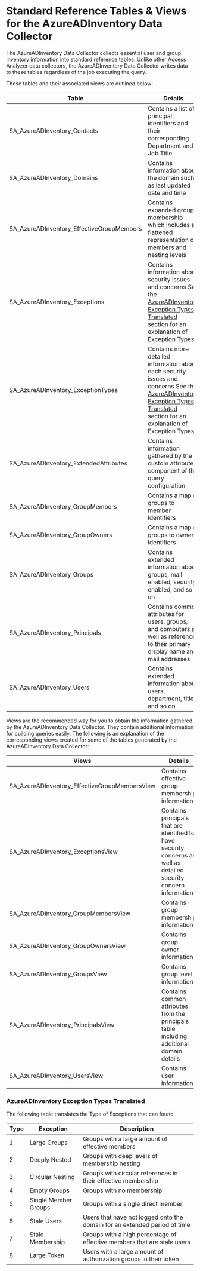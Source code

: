 # Standard Reference Tables & Views for the AzureADInventory Data Collector

The AzureADInventory Data Collector collects essential user and group inventory information into standard reference tables. Unlike other Access Analyzer data collectors, the AzureADInventory Data Collector writes data to these tables regardless of the job executing the query.

These tables and their associated views are outlined below:

| Table | Details |
| --- | --- |
| SA\_AzureADInventory\_Contacts | Contains a list of principal identifiers and their corresponding Department and Job Title |
| SA\_AzureADInventory\_Domains | Contains information about the domain such as last updated date and time |
| SA\_AzureADInventory\_EffectiveGroupMembers | Contains expanded group membership which includes a flattened representation of members and nesting levels |
| SA\_AzureADInventory\_Exceptions | Contains information about security issues and concerns  See the [AzureADInventory Exception Types Translated](#azureadinventory-exception-types-translated) section for an explanation of Exception Types |
| SA\_AzureADInventory\_ExceptionTypes | Contains more detailed information about each security issues and concerns  See the [AzureADInventory Exception Types Translated](#azureadinventory-exception-types-translated) section for an explanation of Exception Types |
| SA\_AzureADInventory\_ExtendedAttributes | Contains information gathered by the custom attributes component of the query configuration |
| SA\_AzureADInventory\_GroupMembers | Contains a map of groups to member Identifiers |
| SA\_AzureADInventory\_GroupOwners | Contains a map of groups to owner Identifiers |
| SA\_AzureADInventory\_Groups | Contains extended information about groups, mail enabled, security enabled, and so on |
| SA\_AzureADInventory\_Principals | Contains common attributes for users, groups, and computers as well as references to their primary display name and mail addresses |
| SA\_AzureADInventory\_Users | Contains extended information about users, department, title, and so on |

Views are the recommended way for you to obtain the information gathered by the AzureADInventory Data Collector. They contain additional information for building queries easily. The following is an explanation of the corresponding views created for some of the tables generated by the AzureADInventory Data Collector:

| Views | Details |
| --- | --- |
| SA\_AzureADInventory\_EffectiveGroupMembersView | Contains effective group membership information |
| SA\_AzureADInventory\_ExceptionsView | Contains principals that are identified to have security concerns as well as detailed security concern information |
| SA\_AzureADInventory\_GroupMembersView | Contains group membership information |
| SA\_AzureADInventory\_GroupOwnersView | Contains group owner information |
| SA\_AzureADInventory\_GroupsView | Contains group level information |
| SA\_AzureADInventory\_PrincipalsView | Contains common attributes from the principals table including additional domain details |
| SA\_AzureADInventory\_UsersView | Contains user information |

### AzureADInventory Exception Types Translated

The following table translates the Type of Exceptions that can found.

| Type | Exception | Description |
| --- | --- | --- |
| 1 | Large Groups | Groups with a large amount of effective members |
| 2 | Deeply Nested | Groups with deep levels of membership nesting |
| 3 | Circular Nesting | Groups with circular references in their effective membership |
| 4 | Empty Groups | Groups with no membership |
| 5 | Single Member Groups | Groups with a single direct member |
| 6 | Stale Users | Users that have not logged onto the domain for an extended period of time |
| 7 | Stale Membership | Groups with a high percentage of effective members that are stale users |
| 8 | Large Token | Users with a large amount of authorization groups in their token |
